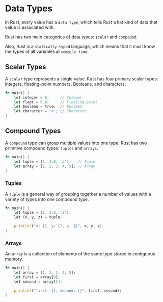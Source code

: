 # Data Types

In Rust, every value has a `data type`, which tells Rust what kind of data that value is associated with.

Rust has two main categories of data types: `scalar` and `compound`.

Also, Rust is a `statically typed` language, which means that it must know the types of all variables at `compile time`.

## Scalar Types

A `scalar` type represents a single value. Rust has four primary scalar types: integers, floating-point numbers, Booleans, and characters.

```rust
fn main() {
    let integer = 5;     // Integer
    let float = 6.9;     // Floating-point
    let boolean = true;  // Boolean
    let character = 'a'; // Character
}
```

## Compound Types

A `compound` type can group multiple values into one type. Rust has two primitive compound types: `tuples` and `arrays`.

```rust
fn main() {
    let tuple = (1, 2.0, 'a');   // Tuple
    let array = [1, 2, 3, 4, 5]; // Array
}
```

### Tuples

A `tuple` is a general way of grouping together a number of values with a variety of types into one compound type.

```rust
fn main() {
    let tuple = (1, 2.0, 'a');
    let (x, y, z) = tuple;

    println!("x: {}, y: {}, z: {}", x, y, z);
}
```

### Arrays

An `array` is a collection of elements of the same type stored in contiguous memory.

```rust
fn main() {
    let array = [1, 2, 3, 4, 5];
    let first = array[0];
    let second = array[1];

    println!("first: {}, second: {}", first, second);
}
```
